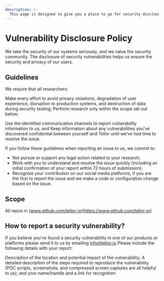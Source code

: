 ```yaml
---
description: >-
  This page is designed to give you a place to go for security disclosures
---
```



# Vulnerability Disclosure Policy

We take the security of our systems seriously, and we value the security community. The disclosure of security vulnerabilities helps us ensure the security and privacy of our users.

## Guidelines

We require that all researchers:

Make every effort to avoid privacy violations, degradation of user experience, disruption to production systems, and destruction of data during security testing;
Perform research only within the scope set out below;

Use the identified communication channels to report vulnerability information to us; and
Keep information about any vulnerabilities you’ve discovered confidential between yourself and Tellor until we’ve had time to resolve the issue.

If you follow these guidelines when reporting an issue to us, we commit to:

* Not pursue or support any legal action related to your research;
* Work with you to understand and resolve the issue quickly (including an initial confirmation of your report within 72 hours of submission);
* Recognize your contribution on our social media platforms, if you are the first to report the issue and we make a code or configuration change based on the issue.

## Scope

All repos in (www.github.com/tellor-io)[https://www.github.com/tellor-io]


## How to report a security vulnerability?
If you believe you’ve found a security vulnerability in one of our products or platforms please send it to us by emailing info@tellor.io Please include the following details with your report:

Description of the location and potential impact of the vulnerability;
A detailed description of the steps required to reproduce the vulnerability (POC scripts, screenshots, and compressed screen captures are all helpful to us); and your name/handle and a link for recognition

